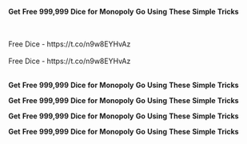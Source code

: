 <strong>Get</strong> <strong>Free</strong> <strong>999,999</strong> <strong>Dice</strong> <strong>for</strong> <strong>Monopoly</strong> <strong>Go</strong> <strong>Using</strong> <strong>These</strong> <strong>Simple</strong> <strong>Tricks</strong>

<br>
<br>Free Dice - https://t.co/n9w8EYHvAz
<br>
<br>Free Dice - https://t.co/n9w8EYHvAz
<br>
<br>

<strong>Get</strong> <strong>Free</strong> <strong>999,999</strong> <strong>Dice</strong> <strong>for</strong> <strong>Monopoly</strong> <strong>Go</strong> <strong>Using</strong> <strong>These</strong> <strong>Simple</strong> <strong>Tricks</strong>

<strong>Get</strong> <strong>Free</strong> <strong>999,999</strong> <strong>Dice</strong> <strong>for</strong> <strong>Monopoly</strong> <strong>Go</strong> <strong>Using</strong> <strong>These</strong> <strong>Simple</strong> <strong>Tricks</strong>

<strong>Get</strong> <strong>Free</strong> <strong>999,999</strong> <strong>Dice</strong> <strong>for</strong> <strong>Monopoly</strong> <strong>Go</strong> <strong>Using</strong> <strong>These</strong> <strong>Simple</strong> <strong>Tricks</strong>

<strong>Get</strong> <strong>Free</strong> <strong>999,999</strong> <strong>Dice</strong> <strong>for</strong> <strong>Monopoly</strong> <strong>Go</strong> <strong>Using</strong> <strong>These</strong> <strong>Simple</strong> <strong>Tricks</strong>
